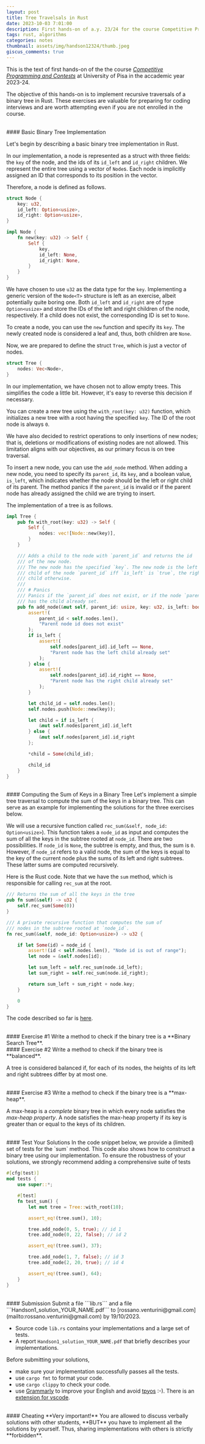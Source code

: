 ```yaml
---
layout: post
title: Tree Travelsals in Rust
date: 2023-10-03 7:01:00
description: First hands-on of a.y. 23/24 for the course Competitive Programming and Contests at University of Pisa
tags: rust, algorithms
categories: notes
thumbnail: assets/img/handson12324/thumb.jpeg
giscus_comments: true
---
```


This is the text of first hands-on of the the course [*Competitive Programming and Contests*](competitive/) at University of Pisa in the accademic year 2023-24.

The objective of this hands-on is to implement recursive traversals of a binary tree in Rust. These exercises are valuable for preparing for coding interviews and are worth attempting even if you are not enrolled in the course.

<br>
#### Basic Binary Tree Implementation

Let's begin by describing a basic binary tree implementation in Rust.

In our implementation, a node is represented as a struct with three fields: the `key` of the node, and the ids of its `id_left` and `id_right` children. We represent the entire tree using a vector of `Node`s. Each node is implicitly assigned an ID that corresponds to its position in the vector.

Therefore, a node is defined as follows.

```rust
struct Node {
    key: u32,
    id_left: Option<usize>,
    id_right: Option<usize>,
}

impl Node {
    fn new(key: u32) -> Self {
        Self {
            key,
            id_left: None,
            id_right: None,
        }
    }
}
```

We have chosen to use `u32` as the data type for the `key`. Implementing a generic version of the `Node<T>` structure is left as an exercise, albeit potentially quite boring one. Both `id_left` and `id_right` are of type `Option<usize>` and store the IDs of the left and right children of the node, respectively. If a child does not exist, the corresponding ID is set to `None`.

To create a node, you can use the `new` function and specify its `key`. The newly created node is considered a leaf and, thus, both children are `None`.

Now, we are prepared to define the struct `Tree`, which is just a vector of nodes.

```rust
struct Tree {
    nodes: Vec<Node>,
}
``` 

In our implementation, we have chosen not to allow empty trees. This simplifies the code a little bit. However, it's easy to reverse this decision if necessary.

You can create a new tree using the `with_root(key: u32)` function, which initializes a new tree with a root having the specified `key`. The ID of the root node is always `0`.

We have also decided to restrict operations to only insertions of new nodes; that is, deletions or modifications of existing nodes are not allowed. This limitation aligns with our objectives, as our primary focus is on tree traversal.

To insert a new node, you can use the `add_node` method. When adding a new node, you need to specify its `parent_id`, its `key`, and a boolean value, `is_left`, which indicates whether the node should be the left or right child of its parent. The method panics if the `parent_id` is invalid or if the parent node has already assigned the child we are trying to insert.

The implementation of a tree is as follows.

```rust
impl Tree {
    pub fn with_root(key: u32) -> Self {
        Self {
            nodes: vec![Node::new(key)],
        }
    }

    /// Adds a child to the node with `parent_id` and returns the id 
    /// of the new node.
    /// The new node has the specified `key`. The new node is the left 
    /// child of the node `parent_id` iff `is_left` is `true`, the right 
    /// child otherwise.
    ///
    /// # Panics
    /// Panics if the `parent_id` does not exist, or if the node `parent_id `
    /// has the child already set.
    pub fn add_node(&mut self, parent_id: usize, key: u32, is_left: bool) -> usize {
        assert!(
            parent_id < self.nodes.len(),
            "Parent node id does not exist"
        );
        if is_left {
            assert!(
                self.nodes[parent_id].id_left == None,
                "Parent node has the left child already set"
            );
        } else {
            assert!(
                self.nodes[parent_id].id_right == None,
                "Parent node has the right child already set"
            );
        }

        let child_id = self.nodes.len();
        self.nodes.push(Node::new(key));

        let child = if is_left {
            &mut self.nodes[parent_id].id_left
        } else {
            &mut self.nodes[parent_id].id_right
        };

        *child = Some(child_id);

        child_id
    }
}
```

<br>
#### Computing the Sum of Keys in a Binary Tree
Let's implement a simple tree traversal to compute the sum of the keys in a binary tree. This can serve as an example for implementing the solutions for the three exercises below.

We will use a recursive function called `rec_sum(&self, node_id: Option<usize>`). This function takes a `node_id` as input and computes the sum of all the keys in the subtree rooted at `node_id`. There are two possibilities. If `node_id` is `None`, the subtree is empty, and thus, the sum is `0`. However, if `node_id` refers to a valid node, the sum of the keys is equal to the key of the current node plus the sums of its left and right subtrees. These latter sums are computed recursively.

Here is the Rust code. Note that we have the `sum` method, which is responsible for calling `rec_sum` at the root.

```rust
/// Returns the sum of all the keys in the tree
pub fn sum(&self) -> u32 {
    self.rec_sum(Some(0))
}

/// A private recursive function that computes the sum of
/// nodes in the subtree rooted at `node_id`.
fn rec_sum(&self, node_id: Option<usize>) -> u32 {

    if let Some(id) = node_id {
        assert!(id < self.nodes.len(), "Node id is out of range");
        let node = &self.nodes[id];

        let sum_left = self.rec_sum(node.id_left);
        let sum_right = self.rec_sum(node.id_right);

        return sum_left + sum_right + node.key;
    }

    0
}
```

The code described so far is [here](/rossano/assets/zip/handson1_2324.zip).

<br>
#### Exercise #1
Write a method to check if the binary tree is a **Binary Search Tree**.

<br>
#### Exercise #2
Write a method to check if the binary tree is **balanced**.

A tree is considered balanced if, for each of its nodes, the heights of its left and right subtrees differ by at most one.

<br>
#### Exercise #3
Write a method to check if the binary tree is a **max-heap**.

A max-heap is a *complete* binary tree in which every node satisfies the *max-heap property*. 
A node satisfies the max-heap property if its key is greater than or equal to the keys of its children.

<br>
#### Test Your Solutions
In the code snippet below, we provide a (limited) set of tests for the `sum` method.
This code also shows how to construct a binary tree using our implementation.
To ensure the robustness of your solutions, we strongly recommend adding a comprehensive suite of tests

```rust
#[cfg(test)]
mod tests {
    use super::*;

    #[test]
    fn test_sum() {
        let mut tree = Tree::with_root(10);

        assert_eq!(tree.sum(), 10);

        tree.add_node(0, 5, true); // id 1
        tree.add_node(0, 22, false); // id 2

        assert_eq!(tree.sum(), 37);

        tree.add_node(1, 7, false); // id 3
        tree.add_node(2, 20, true); // id 4

        assert_eq!(tree.sum(), 64);
    }
}
```

<br>
#### Submission
Submit a file ```lib.rs``` and a file ```Handson1_solution_YOUR_NAME.pdf``` to [rossano.venturini@gmail.com](mailto:rossano.venturini@gmail.com) by 19/10/2023. 

- Source code ```lib.rs``` contains your implementations and a large set of tests.
- A report ```Handson1_solution_YOUR_NAME.pdf``` that briefly describes your implementations.

Before submitting your solutions,
- make sure your implementation successfully passes all the tests.
- use ```cargo fmt``` to format your code.
- use ```cargo clippy``` to check your code.
- use [Grammarly](https://grammarly.com/) to improve your English and avoid [tpyos](https://en.wiktionary.org/wiki/tpyo#English) :-). There is an [extension for vscode](https://marketplace.visualstudio.com/items?itemName=znck.grammarly).  

<br>
#### Cheating
**Very important!** You are allowed to discuss verbally solutions with other students, **BUT** you have to implement all the solutions by yourself. Thus, sharing implementations with others is strictly **forbidden**.